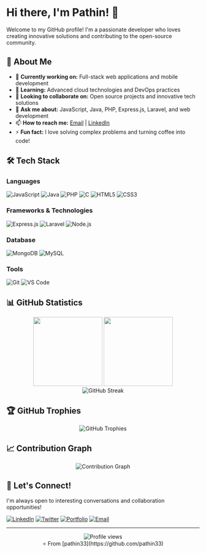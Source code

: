 # Hi there, I'm Pathin! 👋

Welcome to my GitHub profile! I'm a passionate developer who loves creating innovative solutions and contributing to the open-source community.

## 🚀 About Me

- 🔭 **Currently working on:** Full-stack web applications and mobile development
- 🌱 **Learning:** Advanced cloud technologies and DevOps practices
- 👯 **Looking to collaborate on:** Open source projects and innovative tech solutions
- 💬 **Ask me about:** JavaScript, Java, PHP, Express.js, Laravel, and web development
- 📫 **How to reach me:** [Email](mailto:your.email@example.com) | [LinkedIn](https://linkedin.com/in/yourprofile)
- ⚡ **Fun fact:** I love solving complex problems and turning coffee into code!

## 🛠️ Tech Stack

### Languages
![JavaScript](https://img.shields.io/badge/-JavaScript-F7DF1E?style=flat-square&logo=javascript&logoColor=black)
![Java](https://img.shields.io/badge/-Java-007396?style=flat-square&logo=java&logoColor=white)
![PHP](https://img.shields.io/badge/-PHP-777BB4?style=flat-square&logo=php&logoColor=white)
![C](https://img.shields.io/badge/-C-A8B9CC?style=flat-square&logo=c&logoColor=black)
![HTML5](https://img.shields.io/badge/-HTML5-E34F26?style=flat-square&logo=html5&logoColor=white)
![CSS3](https://img.shields.io/badge/-CSS3-1572B6?style=flat-square&logo=css3&logoColor=white)

### Frameworks & Technologies
![Express.js](https://img.shields.io/badge/-Express.js-000000?style=flat-square&logo=express&logoColor=white)
![Laravel](https://img.shields.io/badge/-Laravel-FF2D20?style=flat-square&logo=laravel&logoColor=white)
![Node.js](https://img.shields.io/badge/-Node.js-339933?style=flat-square&logo=node.js&logoColor=white)

### Database
![MongoDB](https://img.shields.io/badge/-MongoDB-47A248?style=flat-square&logo=mongodb&logoColor=white)
![MySQL](https://img.shields.io/badge/-MySQL-4479A1?style=flat-square&logo=mysql&logoColor=white)

### Tools
![Git](https://img.shields.io/badge/-Git-F05032?style=flat-square&logo=git&logoColor=white)
![VS Code](https://img.shields.io/badge/-VS%20Code-007ACC?style=flat-square&logo=visual-studio-code&logoColor=white)

## 📊 GitHub Statistics

<div align="center">
  <img height="180em" src="https://github-readme-stats.vercel.app/api?username=pathin33&show_icons=true&theme=tokyonight&include_all_commits=true&count_private=true"/>
  <img height="180em" src="https://github-readme-stats.vercel.app/api/top-langs/?username=pathin33&layout=compact&theme=tokyonight"/>
</div>

<div align="center">
  <img src="https://github-readme-streak-stats.herokuapp.com/?user=pathin33&theme=tokyonight" alt="GitHub Streak" />
</div>

## 🏆 GitHub Trophies

<div align="center">
  <img src="https://github-profile-trophy.vercel.app/?username=pathin33&theme=tokyonight&row=1&column=7" alt="GitHub Trophies" />
</div>

## 📈 Contribution Graph

<div align="center">
  <img src="https://github-readme-activity-graph.vercel.app/graph?username=pathin33&theme=tokyo-night" alt="Contribution Graph" />
</div>

## 🤝 Let's Connect!

I'm always open to interesting conversations and collaboration opportunities!

[![LinkedIn](https://img.shields.io/badge/-LinkedIn-0077B5?style=for-the-badge&logo=linkedin&logoColor=white)](https://linkedin.com/in/yourprofile)
[![Twitter](https://img.shields.io/badge/-Twitter-1DA1F2?style=for-the-badge&logo=twitter&logoColor=white)](https://twitter.com/yourhandle)
[![Portfolio](https://img.shields.io/badge/-Portfolio-000000?style=for-the-badge&logo=vercel&logoColor=white)](https://yourportfolio.com)
[![Email](https://img.shields.io/badge/-Email-D14836?style=for-the-badge&logo=gmail&logoColor=white)](mailto:your.email@example.com)

---

<div align="center">
  <img src="https://komarev.com/ghpvc/?username=pathin33&label=Profile%20views&color=0e75b6&style=flat" alt="Profile views" />
</div>

<div align="center">
  ⭐️ From [pathin33](https://github.com/pathin33)
</div>
